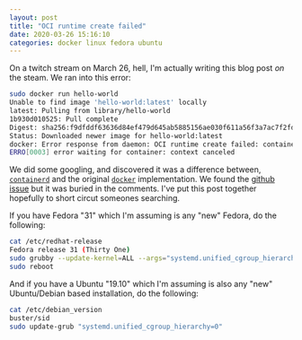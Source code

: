 ```yaml
---
layout: post
title: "OCI runtime create failed"
date: 2020-03-26 15:16:10
categories: docker linux fedora ubuntu
---
```


On a twitch stream on March 26, hell, I'm actually writing this
blog post _on_ the steam. We ran into this error:

```bash
sudo docker run hello-world
Unable to find image 'hello-world:latest' locally
latest: Pulling from library/hello-world
1b930d010525: Pull complete
Digest: sha256:f9dfddf63636d84ef479d645ab5885156ae030f611a56f3a7ac7f2fdd86d7e4e
Status: Downloaded newer image for hello-world:latest
docker: Error response from daemon: OCI runtime create failed: container_linux.go:346: starting container process caused "process_linux.go:297: applying cgroup configuration for process caused \"open /sys/fs/cgroup/docker/cpuset.cpus.effective: no such file or directory\"": unknown.
ERRO[0003] error waiting for container: context canceled
```

We did some googling, and discovered it was a difference between, [`containerd`][containerd] and the original [`docker`][docker] implementation. We found the [github issue][github] but it was buried in the comments. I've put this post together hopefully to short circut someones searching.

If you have Fedora "31" which I'm assuming is any "new" Fedora, do the following:

```bash
cat /etc/redhat-release
Fedora release 31 (Thirty One)
sudo grubby --update-kernel=ALL --args="systemd.unified_cgroup_hierarchy=0"
sudo reboot
```

And if you have a Ubuntu "19.10" which I'm assuming is also any "new" Ubuntu/Debian based installation, do the following:

```bash
cat /etc/debian_version
buster/sid
sudo update-grub "systemd.unified_cgroup_hierarchy=0"
```


[containerd]: https://containerd.io/
[docker]: https://docker.com
[github]: https://github.com/docker/cli/issues/297#issuecomment-547022631
